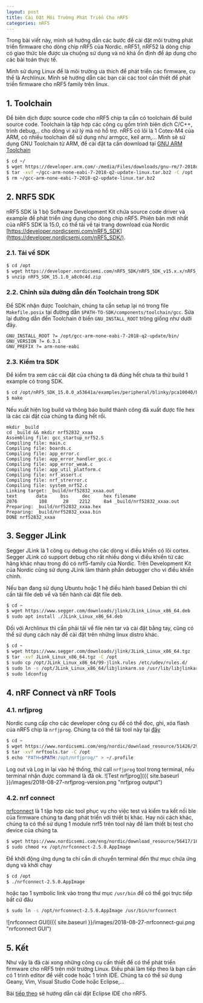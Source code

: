 ```yaml
---
layout: post
title: Cài Đặt Môi Trường Phát Triển Cho nRF5
categories: nRF5
---
```

Trong bài viết này, mình sẽ hướng dẫn các bước để cài đặt môi trường phát triển firmware cho dòng chip nRF5 của Nordic. nRF51, nRF52 là dòng chip có giao thức ble được ưa chuộng sử dụng và nó khá ổn định để áp dụng cho các bài toán thực tế.

Mình sử dụng Linux để  là môi trường ưa thích để phát triển các firmware, cụ thể là Archlinux. Mình sẽ hướng dẫn các bạn cài các tool cần thiết để phát triền firmware cho nRF5 family trên linux. 
## 1. Toolchain
Để biên dịch được source code cho nRF5 chip ta cần có toolchain để build source code. Toolchain là tập hợp các công cụ gồm trình biên dịch C/C++, trình debug,.. cho dòng vi xử lý mà nó hỗ trợ. 
nRF5 có lõi là 1 Cotex-M4 của ARM, có nhiều toolchain để sử dụng như armgcc, keil arm,... Mình sẽ sử dụng GNU Toolchain từ ARM, để cài đặt ta cần download tại [GNU ARM Toolchain](https://developer.arm.com/open-source/gnu-toolchain/gnu-rm/downloads)
```bash
$ cd ~/
$ wget https://developer.arm.com/-/media/Files/downloads/gnu-rm/7-2018q2/gcc-arm-none-eabi-7-2018-q2-update-linux.tar.bz2
$ tar -xvf ~/gcc-arm-none-eabi-7-2018-q2-update-linux.tar.bz2 -C /opt
$ rm ~/gcc-arm-none-eabi-7-2018-q2-update-linux.tar.bz2
```

## 2. NRF5 SDK
nRF5 SDK là 1 bộ Software Development Kit chứa source code driver và example để phát triển ứng dụng cho dòng chip nRF5.
Phiên bản mới nhất của nRF5 SDK là 15.0, có thể tải về tại trang download của Nordic [https://developer.nordicsemi.com/nRF5_SDK](https://developer.nordicsemi.com/nRF5_SDK/).

### 2.1. Tải về SDK

```bash
$ cd /opt
$ wget https://developer.nordicsemi.com/nRF5_SDK/nRF5_SDK_v15.x.x/nRF5_SDK_15.1.0_a8c0c4d.zip
$ unzip nRF5_SDK_15.1.0_a8c0c4d.zip
```

### 2.2. Chỉnh sửa đường dẫn đến Toolchain trong SDK
    
Để SDK nhận được Toolchain, chúng ta cần setup lại nó trong file `Makefile.posix` tại đường dẫn `$PATH-TO-SDK/components/toolchain/gcc`. Sửa lại đường dẫn đền Toolchain ở biến `GNU_INSTALL_ROOT` trông giống như dưới đây.

```
GNU_INSTALL_ROOT ?= /opt/gcc-arm-none-eabi-7-2018-q2-update/bin/
GNU_VERSION ?= 6.3.1
GNU_PREFIX ?= arm-none-eabi
```

### 2.3. Kiểm tra SDK

Để kiểm tra xem các cài đặt của chúng ta đã đúng hết chưa ta thử build 1 example có trong SDK.
```bash
$ cd /opt/nRF5_SDK_15.0.0_a53641a/examples/peripheral/blinky/pca10040/blank/armgcc
$ make 
```
Nếu xuất hiện log build và thông báo build thành công đã xuất được file hex là các cài đặt của chúng ta đúng hết rồi. 
```
mkdir _build
cd _build && mkdir nrf52832_xxaa
Assembling file: gcc_startup_nrf52.S
Compiling file: main.c
Compiling file: boards.c
Compiling file: app_error.c
Compiling file: app_error_handler_gcc.c
Compiling file: app_error_weak.c
Compiling file: app_util_platform.c
Compiling file: nrf_assert.c
Compiling file: nrf_strerror.c
Compiling file: system_nrf52.c
Linking target: _build/nrf52832_xxaa.out
text	   data	    bss	    dec	    hex	filename
2076	    108	     28	   2212	    8a4	_build/nrf52832_xxaa.out
Preparing: _build/nrf52832_xxaa.hex
Preparing: _build/nrf52832_xxaa.bin
DONE nrf52832_xxaa
```

## 3. Segger JLink
Segger JLink là 1 công cụ debug cho các dòng vi điều khiển có lõi cortex. Segger JLink có support debug cho rất nhiều dòng vi điều khiển từ các hãng khác nhau trong đó có nrf5-family của Nordic. Trên Development Kit của Nordic cũng sử  dụng JLink làm thành phần debugger cho vi điều khiển chính. 

Nếu bạn đang sử dụng Ubuntu hoặc 1 hệ điều hành based Debian thì chỉ cần tải file deb về và tiến hành cài đặt file deb.
```bash
$ cd ~
$ wget https://www.segger.com/downloads/jlink/JLink_Linux_x86_64.deb
$ sudo apt install ./JLink_Linux_x86_64.deb
```

Đối với Archlinux thì cần phải tải về file nén tar và cài đặt bằng tay, cũng có thể sử dụng cách này để cài đặt trên những linux distro khác.
```bash
$ cd ~
$ wget https://www.segger.com/downloads/jlink/JLink_Linux_x86_64.tgz
$ tar -xvf JLink_Linux_x86_64.tgz -C /opt
$ sudo cp /opt/JLink_Linux_x86_64/99-jlink.rules /etc/udev/rules.d/
$ sudo ln -s /opt/JLink_Linux_x86_64/libjlinkarm.so /usr/lib/libjlinkarm.so
$ sudo ldconfig
```

## 4. nRF Connect và nRF Tools
### 4.1. nrfjprog
Nordic cung cấp cho các developer công cụ để có thể đọc, ghi, xóa flash của nRF5 chip là `nrfjprog`. Chúng ta có thể tải tool này tại [đây](https://www.nordicsemi.com/eng/nordic/download_resource/51426/29/92582723/94917)
```bash
$ cd ~
$ wget https://www.nordicsemi.com/eng/nordic/download_resource/51426/29/92582723/94917 -O nrftools.tar
$ tar -xvf nrftools.tar -C /opt
$ echo "PATH=$PATH:/opt/nrfjprog/" > ~/.profile
```

Log out và Log in lại vào hệ thống, thử call `nrfjprog` tool trong terminal, nếu terminal nhận được command là đã ok.
![Test nrfjprog]({{ site.baseurl }}/images/2018-08-27-nrfjprog-version.png "nrfjprog output")

### 4.2. nrf connect
[nrfconnect](https://www.nordicsemi.com/eng/nordic/Products/nRF51822-Development-Kit/nRF-Connect-Linux/56417) là 1 tập hợp các tool phục vụ cho việc test và kiểm tra kết nối ble của firmware chúng ta đang phát triển với thiết bị khác. Hay nói cách khác, chúng ta có thể sử dụng 1 module nrf5 trên tool này để làm thiết bị test cho device của chúng ta. 

```bash
$ wget https://www.nordicsemi.com/eng/nordic/download_resource/56417/18/30661060/108237 -O /opt/nrfconnect-2.5.0.AppImage
$ sudo chmod +x /opt/nrfconnect-2.5.0.AppImage
```
Để khởi động ứng dụng ta chỉ cần di chuyển terminal đến thư mục chứa ứng dụng và khởi chạy
```bash
$ cd /opt
$ ./nrfconnect-2.5.0.AppImage
```
hoặc tạo 1 symbolic link vào trong thư mục `/usr/bin` để có thể gọi trực tiếp bất cứ đâu
```bash
$ sudo ln -s /opt/nrfconnect-2.5.0.AppImage /usr/bin/nrfconnect
```
![nrfconnect GUI]({{ site.baseurl }}/images/2018-08-27-nrfconnect-gui.png "nrfconnect GUI")

## 5. Kết
Như vậy là đã cài xong những công cụ cần thiết để có thể phát triển firmware cho nRF5 trên môi trường Linux. Điều phải làm tiếp theo là bạn cần có 1 trình editor để viết code hoặc 1 trình IDE. Chúng ta có thể sử dụng Geany, Vim, Visual Studio Code hoặc Eclipse,...

Bài [tiếp theo]() sẽ hướng dẫn cài đặt Eclipse IDE cho nRF5.